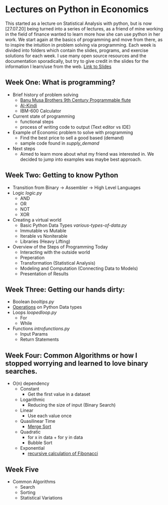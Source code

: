 # Lectures on Python in Economics
This started as a lecture on Statistical Analysis with python, but is now [27.07.20] being turned into a series of lectures, as a friend of mine working in the field of finance wanted to learn more how she can use python in her work. We start again at the basics of programming and move from there, as to inspire the intuition in problem solving via programming. Each week is divided into folders which contain the slides, programs, and exercise solutions for each week. I use many open source resources and the documentation sporadically, but try to give credit in the slides for the information I learn/use from the web.
[Link to Slides](https://docs.google.com/presentation/d/1ObO_9Kft2rsswTm-xTVy4xz6Ih0UPEyGLfgzKlzsJ8I/edit?usp=sharing)
## Week One: What is programming?
- Brief history of problem solving
  - [Banu Musa Brothers 9th Century Programmable flute](https://en.wikipedia.org/wiki/Ban%C5%AB_M%C5%ABs%C4%81)
  - [Al-Kindi](https://de.wikipedia.org/wiki/Al-Kind%C4%AB#Kryptologie)
  - IBM-600 Calculator
- Current state of programming
  - functional steps
  - process of writing code to output (Text editor vs IDE)
- Example of Economic problem to solve with programming
  - Find the best price to sell a good based (demand)
  - sample code found in _supply_demand_
- Next steps
  - Aimed to learn more about what my friend was interested in. We decided to jump into examples was maybe best approach.

## Week Two: Getting to know Python
- Transition from Binary -> Assembler -> High Level Languages
- Logic _logic.py_
  - AND 
  - OR 
  - NOT 
  - XOR 
- Creating a virtual world 
  - Basic Python Data Types _various-types-of-data.py_
  - Immutable vs Mutable 
  - Iterable vs Noniterable 
  - Libraries (Heavy Lifting)
- Overview of the Steps of Programming Today 
  - Interacting with the outside world
  - Preperation 
  - Transformation (Statistical Analysis) 
  - Modeling and Computation (Connecting Data to Models) 
  - Presentation of Results

## Week Three: Getting our hands dirty: 
- Boolean _booltips.py_
- [Operations](https://docs.python.org/3/library/stdtypes.html) on Python Data types
- Loops _loopedloop.py_
  - For 
  - While 
- Functions _introfunctions.py_
  - Input Params 
  - Return Statements

## Week Four: Common Algorithms or how I stopped worrying and learned to love binary searches. 

- O(n) dependency 
  - Constant 
    - Get the first value in a dataset
  - Logarithmic
    - Reducing the size of input (Binary Search)
  - Linear 
    - Use each value once
  - Quasilinear Time
    - [Merge Sort](https://en.wikipedia.org/wiki/Merge_sort)
  - Quadratic 
    - for x in data + for y in data
    - Bubble Sort
  - Exponential
    - [recursive calculation of Fibonacci](https://stackoverflow.com/questions/360748/computational-complexity-of-fibonacci-sequence/360773#360773)
## Week Five
- Common Algorithms 
  - Search
  - Sorting 
  - Statistical Variations
 

